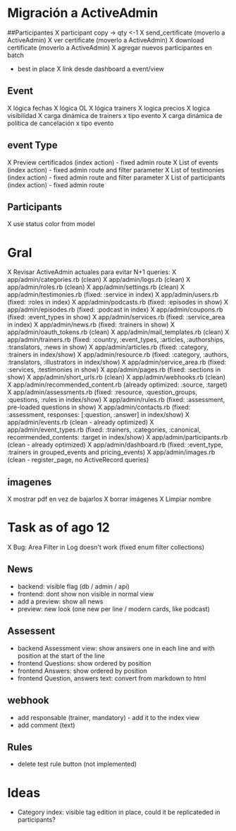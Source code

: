 # Migración a ActiveAdmin

##Participantes
X participant copy -> qty <-1
X send_certificate (moverlo a ActiveAdmin)
X ver certificate  (moverlo a ActiveAdmin)
X download certificate  (moverlo a ActiveAdmin)
X agregar nuevos participantes en batch
- best in place
X link desde dashboard a event/view

## Event
X lógica fechas
X lógica OL
X lógica trainers
X logica precios
X logica visibilidad
X carga dinámica de trainers x tipo evento
X carga dinámica de política de cancelación x tipo evento

## event Type
X Preview certificados (index action) - fixed admin route
X List of events (index action) - fixed admin route and filter parameter
X List of testimonies (index action) - fixed admin route and filter parameter
X List of participants (index action) - fixed admin route

## Participants
X use status color from model

# Gral
X Revisar ActiveAdmin actuales para evitar N+1 queries:
  X app/admin/categories.rb (clean)
  X app/admin/logs.rb (clean)
  X app/admin/roles.rb (clean)
  X app/admin/settings.rb (clean)
  X app/admin/testimonies.rb (fixed: :service in index)
  X app/admin/users.rb (fixed: :roles in index)
  X app/admin/podcasts.rb (fixed: :episodes in show)
  X app/admin/episodes.rb (fixed: :podcast in index)
  X app/admin/coupons.rb (fixed: :event_types in show)
  X app/admin/services.rb (fixed: :service_area in index)
  X app/admin/news.rb (fixed: :trainers in show)
  X app/admin/oauth_tokens.rb (clean)
  X app/admin/mail_templates.rb (clean)
  X app/admin/trainers.rb (fixed: :country, :event_types, :articles, :authorships, :translators, :news in show)
  X app/admin/articles.rb (fixed: :category, :trainers in index/show)
  X app/admin/resource.rb (fixed: :category, :authors, :translators, :illustrators in index/show)
  X app/admin/service_area.rb (fixed: :services, :testimonies in show)
  X app/admin/pages.rb (fixed: :sections in show)
  X app/admin/short_urls.rb (clean)
  X app/admin/webhooks.rb (clean)
  X app/admin/recommended_content.rb (already optimized: :source, :target)
  X app/admin/assessments.rb (fixed: :resource, :question_groups, :questions, :rules in index/show)
  X app/admin/rules.rb (fixed: :assessment, pre-loaded questions in show)
  X app/admin/contacts.rb (fixed: :assessment, responses: [:question, :answer] in index/show)
  X app/admin/events.rb (clean - already optimized)
  X app/admin/event_types.rb (fixed: :trainers, :categories, :canonical, recommended_contents: :target in index/show)
  X app/admin/participants.rb (clean - already optimized)
  X app/admin/dashboard.rb (fixed: :event_type, :trainers in grouped_events and pricing_events)
  X app/admin/images.rb (clean - register_page, no ActiveRecord queries)

## imagenes
X mostrar pdf en vez de bajarlos
X borrar imágenes
X Limpiar nombre

# Task as of ago 12
X Bug: Area Filter in Log doesn't work (fixed enum filter collections)

## News
- backend: visible flag (db / admin / api)
- frontend: dont show non visible in normal view
- add a preview: show all news
- preview: new look (one new per line / modern cards, like podcast)

## Assessent
- backend Assessment view: show answers one in each line and with position at the start of the line
- frontend Questions: show ordered by position
- frontend Answers: show ordered by position
- frontend Question, answers text: convert from markdown to html

## webhook
- add responsable (trainer, mandatory) - add it to the index view
- add comment (text)

## Rules
- delete test rule button (not implemented)

# Ideas
- Category index: visible tag edition in place, could it be replicateded in participants?